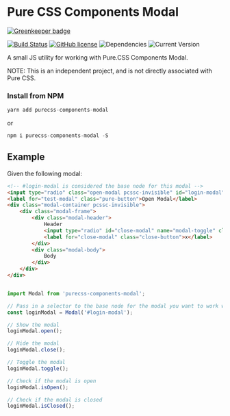 Pure CSS Components Modal
==================

[![Greenkeeper badge](https://badges.greenkeeper.io/joe-crick/pure-css-components-modal.svg)](https://greenkeeper.io/)

[![Build Status](https://travis-ci.org/joe-crick/pure-css-components-modal.svg?branch=master)](https://travis-ci.org/joe-crick/pure-css-components-modal)
[![GitHub license](https://img.shields.io/github/license/Day8/re-frame.svg)](license.txt) 
![Dependencies](https://img.shields.io/badge/dependencies-up%20to%20date-brightgreen.svg)
![Current Version](https://img.shields.io/badge/version-0.0.1-green.svg)


A small JS utility for working with Pure.CSS Components Modal. 

NOTE: This is an independent project, and is not directly associated with Pure CSS.

### Install from NPM

```js
yarn add purecss-components-modal
```
or
```js
npm i purecss-components-modal -S
```

## Example

Given the following modal:

```html
<!-- #login-modal is considered the base node for this modal -->
<input type="radio" class="open-modal pcssc-invisible" id="login-modal" name="modal-toggle"/>
<label for="test-modal" class="pure-button">Open Modal</label>
<div class="modal-container pcssc-invisible">
    <div class="modal-frame">
        <div class="modal-header">
            Header
            <input type="radio" id="close-modal" name="modal-toggle" class="close-modal pcssc-invisible"/>
            <label for="close-modal" class="close-button">x</label>
        </div>
        <div class="modal-body">
            Body
        </div>
    </div>
</div>
```

```js

import Modal from 'purecss-components-modal';

// Pass in a selector to the base node for the modal you want to work with
const loginModal = Modal('#login-modal');

// Show the modal
loginModal.open();

// Hide the modal
loginModal.close();

// Toggle the modal
loginModal.toggle();

// Check if the modal is open
loginModal.isOpen();

// Check if the modal is closed
loginModal.isClosed();

```

